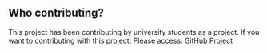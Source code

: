 ## Who contributing?

This project has been contributing by university students as a project.
If you want to contributing with this project. Please access: [GitHub Project](https://github.com/fga-eps-mds/2018.2-iFood) 
